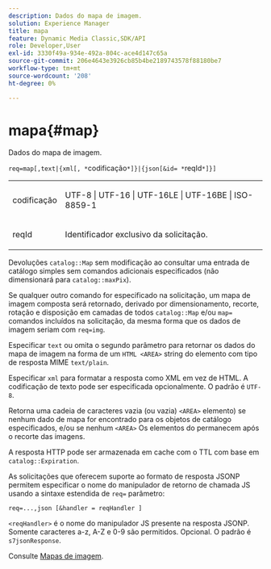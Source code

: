 ```yaml
---
description: Dados do mapa de imagem.
solution: Experience Manager
title: mapa
feature: Dynamic Media Classic,SDK/API
role: Developer,User
exl-id: 3330f49a-934e-492a-804c-ace4d147c65a
source-git-commit: 206e4643e3926cb85b4be2189743578f88180be7
workflow-type: tm+mt
source-wordcount: '208'
ht-degree: 0%

---
```


# mapa{#map}

Dados do mapa de imagem.

`req=map[,text|{xml[, *`codificação`*]}|{json[&id= *`reqId`*]}]`

<table id="simpletable_10F2152FDF33411491FBBAFD173CA5ED"> 
 <tr class="strow"> 
  <td class="stentry"> <p><span class="codeph"><span class="varname"> codificação</span></span> </p> </td> 
  <td class="stentry"> <p><span class="codeph"> UTF-8 | UTF-16 | UTF-16LE | UTF-16BE | ISO-8859-1</span> </p></td> 
 </tr> 
 <tr class="strow"> 
  <td class="stentry"> <p><span class="codeph"><span class="varname"> reqId</span></span> </p></td> 
  <td class="stentry"> <p>Identificador exclusivo da solicitação. </p></td> 
 </tr> 
</table>

Devoluções `catalog::Map` sem modificação ao consultar uma entrada de catálogo simples sem comandos adicionais especificados (não dimensionará para `catalog::maxPix`).

Se qualquer outro comando for especificado na solicitação, um mapa de imagem composta será retornado, derivado por dimensionamento, recorte, rotação e disposição em camadas de todos `catalog::Map` e/ou `map=` comandos incluídos na solicitação, da mesma forma que os dados de imagem seriam com `req=img`.

Especificar `text` ou omita o segundo parâmetro para retornar os dados do mapa de imagem na forma de um `HTML <AREA>` string do elemento com tipo de resposta MIME `text/plain`.

Especificar `xml` para formatar a resposta como XML em vez de HTML. A codificação de texto pode ser especificada opcionalmente. O padrão é `UTF-8`.

Retorna uma cadeia de caracteres vazia (ou vazia) `<AREA>` elemento) se nenhum dado de mapa for encontrado para os objetos de catálogo especificados, e/ou se nenhum `<AREA>` Os elementos do permanecem após o recorte das imagens.

A resposta HTTP pode ser armazenada em cache com o TTL com base em `catalog::Expiration`.

As solicitações que oferecem suporte ao formato de resposta JSONP permitem especificar o nome do manipulador de retorno de chamada JS usando a sintaxe estendida de `req=` parâmetro:

`req=...,json [&handler = reqHandler ]`

`<reqHandler>` é o nome do manipulador JS presente na resposta JSONP. Somente caracteres a-z, A-Z e 0-9 são permitidos. Opcional. O padrão é `s7jsonResponse`.

Consulte [Mapas de imagem](../../../../../../is-api/http-ref/image-serving-api-ref/c-http-protocol-reference/c-syntax-and-features/r-image-maps.md#reference-ff7d1bac2a064104b0c508a81316fdab).
